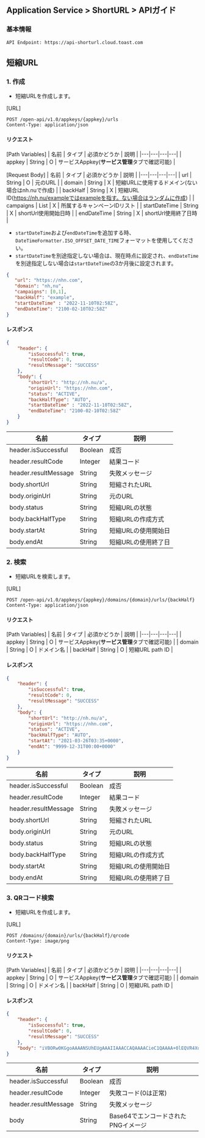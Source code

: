 ## Application Service > ShortURL > APIガイド

### 基本情報
```http
API Endpoint: https://api-shorturl.cloud.toast.com
```

## 短縮URL

### 1. 作成
- 短縮URLを作成します。

[URL]
```http
POST /open-api/v1.0/appkeys/{appkey}/urls
Content-Type: application/json
```

#### リクエスト

[Path Variables]
| 名前 |	タイプ | 必須かどうか | 説明 |
|---|---|---|---|
| appkey | String | O | サービスAppkey(**サービス管理**タブで確認可能) |

[Request Body]
| 名前 |	タイプ | 必須かどうか | 説明 |
|---|---|---|---|
| url | String | O | 元のURL |
| domain | String | X | 短縮URLに使用するドメイン(ない場合はnh.nuで作成) |
| backHalf | String | X | 短縮URL ID(https://nh.nu/exampleではexampleを指す。ない場合はランダムに作成) |
| campaigns | List<String> | X | 所属するキャンペーンIDリスト |
| startDateTime | String | X | shortUrl使用開始日時 |
| endDateTime | String | X | shortUrl使用終了日時 |

* `startDateTime`および`endDateTime`を追加する時、`DateTimeFormatter.ISO_OFFSET_DATE_TIME`フォーマットを使用してください。
* `startDateTime`を別途指定しない場合は、現在時点に設定され、`endDateTime`を別途指定しない場合は`startDateTime`の3か月後に設定されます。
```json
{
   "url": "https://nhn.com",
   "domain": "nh,nu",
   "campaigns": [0,1],
   "backHalf": "example",
   "startDateTime" : "2022-11-10T02:58Z",
   "endDateTime": "2100-02-10T02:58Z"
}
```

#### レスポンス
```json
{
    "header": {
        "isSuccessful": true,
        "resultCode": 0,
        "resultMessage": "SUCCESS"
    },
    "body": {
        "shortUrl": "http://nh.nu/a",
        "originUrl": "https://nhn.com",
        "status": "ACTIVE",
        "backHalfType": "AUTO",
        "startDateTime" : "2022-11-10T02:58Z",
        "endDateTime": "2100-02-10T02:58Z"
    }
}
```

| 名前 | タイプ | 説明 |
|---|---|---|
| header.isSuccessful | Boolean | 成否 |
| header.resultCode | Integer | 結果コード |
| header.resultMessage | String | 失敗メッセージ |
| body.shortUrl | String | 短縮されたURL |
| body.originUrl | String | 元のURL |
| body.status | String | 短縮URLの状態 |
| body.backHalfType | String | 短縮URLの作成方式 |
| body.startAt | String | 短縮URLの使用開始日 |
| body.endAt | String | 短縮URLの使用終了日 |

### 2. 検索
- 短縮URLを検索します。

[URL]
```http
POST /open-api/v1.0/appkeys/{appkey}/domains/{domain}/urls/{backHalf}
Content-Type: application/json
```

#### リクエスト

[Path Variables]
| 名前 |	タイプ | 必須かどうか | 説明 |
|---|---|---|---|
| appkey | String | O | サービスAppkey(**サービス管理**タブで確認可能) |
| domain | String | O | ドメイン名 |
| backHalf | String | O | 短縮URL path ID |


#### レスポンス
```json
{
    "header": {
        "isSuccessful": true,
        "resultCode": 0,
        "resultMessage": "SUCCESS"
    },
    "body": {
        "shortUrl": "http://nh.nu/a",
        "originUrl": "https://nhn.com",
        "status": "ACTIVE",
        "backHalfType": "AUTO",
        "startAt": "2021-03-26T03:35+0000",
        "endAt": "9999-12-31T00:00+0000"
    }
}
```

| 名前 | タイプ | 説明 |
|---|---|---|
| header.isSuccessful | Boolean | 成否 |
| header.resultCode | Integer | 結果コード |
| header.resultMessage | String | 失敗メッセージ |
| body.shortUrl | String | 短縮されたURL |
| body.originUrl | String | 元のURL |
| body.status | String | 短縮URLの状態 |
| body.backHalfType | String | 短縮URLの作成方式 |
| body.startAt | String | 短縮URLの使用開始日 |
| body.endAt | String | 短縮URLの使用終了日 |



### 3. QRコード検索
- 短縮URLを作成します。

[URL]
```http
POST /domains/{domain}/urls/{backHalf}/qrcode
Content-Type: image/png
```

#### リクエスト

[Path Variables]
| 名前 |	タイプ | 必須かどうか | 説明 |
|---|---|---|---|
| appkey | String | O | サービスAppkey(**サービス管理**タブで確認可能) |
| domain | String | O | ドメイン名 |
| backHalf | String | O | 短縮URL path ID |

#### レスポンス
```json
{
    "header": {
        "isSuccessful": true,
        "resultCode": 0,
        "resultMessage": "SUCCESS"
    },
    "body": "iVBORw0KGgoAAAANSUhEUgAAAIIAAACCAQAAAACieC1QAAAA+0lEQVR4Xu3UsZHEIAwFUO0QkO024BnaIKMlbwNnuwHTkjO3wYwasDMCBp18wbHrxFJ6t4rMCzTigwE61QIf+ZOSAGizNILRCFIuj0yRPzQyeqoeZ9AKVjB6ScN66nMtlGmD0y4uhfPB2eN7Ypdy1JSPpUbSsHTPTNXqBEL6CtCDU8kdMC4urm0XAqGJuA+N9jcfiZS7L73FqaUqkfRcu4HMTk4jPHDpvdvbzCKpgcd2fIgq2Xx342w9aeSnlcWqk+OOcThzS1UifJ95aWpoO5UI/6ezB3h5E2TCb0J5vKQqExoD7rnNLBHK6ZaRUSNHPnExcVXJW33kX8g3k5xLHpTtgoMAAAAASUVORK5CYII="
}
```

| 名前 | タイプ | 説明 |
|---|---|---|
| header.isSuccessful | Boolean | 成否 |
| header.resultCode | Integer | 失敗コード(0は正常) |
| header.resultMessage | String | 失敗メッセージ |
| body | String | Base64でエンコードされたPNGイメージ |
